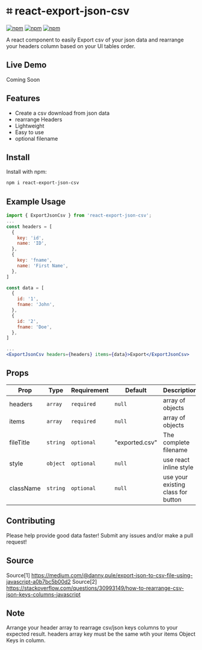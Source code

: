 # ⌗ react-export-json-csv

[![npm](https://img.shields.io/bundlephobia/min/react-export-json-csv?label=package%20size)](https://npmjs.org/package/react-export-json-csv)
[![npm](https://img.shields.io/npm/dt/react-export-json-csv)](https://npmjs.org/package/react-export-json-csv)
[![npm](https://img.shields.io/github/license/jkpz10/react-export-json-csv)](https://npmjs.org/package/react-export-json-csv)


A react component to easily Export csv of your json data and rearrange your headers column based on your UI tables order.
## Live Demo 
  Coming Soon

## Features
- Create a csv download from json data
- rearrange Headers
- Lightweight
- Easy to use
- optional filename

## Install

Install with npm:
```sh
npm i react-export-json-csv
```

## Example Usage
```jsx
import { ExportJsonCsv } from 'react-export-json-csv';
...
const headers = [
  {
    key: 'id',
    name: 'ID',
  },
  {
    key: 'fname',
    name: 'First Name',
  },
]

const data = [
  {
    id: '1',
    fname: 'John',
  },
  {
    id: '2',
    fname: 'Doe',
  },
]

...
<ExportJsonCsv headers={headers} items={data}>Export</ExportJsonCsv>
```

## Props

| Prop      | Type      | Requirement     | Default | Description                                         |
| --------- | --------- | ------------ | ------- | --------------------------------------------------- |
| headers     | `array`  | `required` | `null`  | array of objects             |
| items     | `array`  | `required` | `null`  | array of objects             |
| fileTitle| `string`  | `optional` | "exported.csv"  | The complete filename          |
| style| `object`  | `optional` | `null`  | use react inline style          |
| className| `string`  | `optional` | `null`  | use your existing class for button          |

## Contributing

Please help provide good data faster! Submit any issues and/or make a pull request!

## Source
Source[1] https://medium.com/@danny.pule/export-json-to-csv-file-using-javascript-a0b7bc5b00d2
Source[2] https://stackoverflow.com/questions/30993149/how-to-rearrange-csv-json-keys-columns-javascript
## Note
Arrange your header array to rearrage csv/json keys columns to your expected result.
headers array key must be the same wtih your items Object Keys in column.
